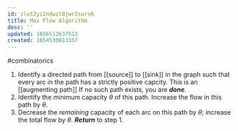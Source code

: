 ```yaml
---
id: zlut2yi2ndwzl0jwr2surs6
title: Max Flow Algorithm
desc: ''
updated: 1656512637513
created: 1654530813357
---
```

#combinatorics 

1. Identify a directed path from [[source]] to [[sink]] in the graph such that every arc in the path has a strictly positive capcity.  This is an [[augmenting path]]  If no such path exists,  you are ***done***.
2. Identify the minimum capacity $\theta$ of this path.  Increase the flow in this path by $\theta$.
3. Decrease the *remaining* capacity of each arc on this path by $\theta$; increase the total flow by $\theta$.  ***Return*** to step 1.
